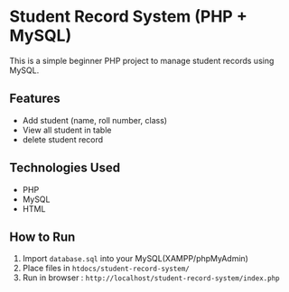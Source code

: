 # Student Record System (PHP + MySQL)
This is a simple beginner PHP project to manage student records using MySQL.

## Features 
- Add student (name, roll number, class)
- View all student in table
- delete student record

## Technologies Used
- PHP
- MySQL
- HTML

## How to Run 
1. Import `database.sql` into your MySQL(XAMPP/phpMyAdmin)
2. Place files in `htdocs/student-record-system/`
3. Run in browser : `http://localhost/student-record-system/index.php`
